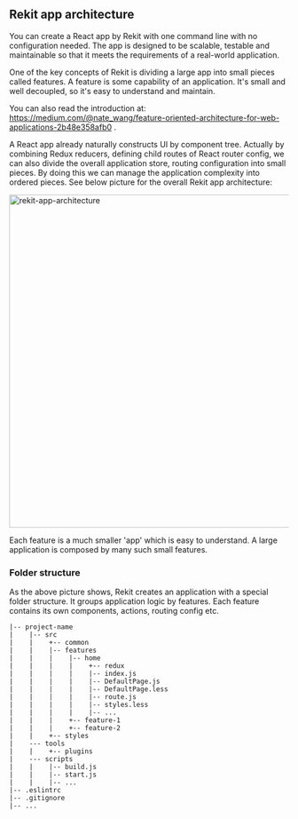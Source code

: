 ## Rekit app architecture
You can create a React app by Rekit with one command line with no configuration needed. The app is designed to be scalable, testable and maintainable so that it meets the requirements of a real-world application.

One of the key concepts of Rekit is dividing a large app into small pieces called features. A feature is some capability of an application. It's small and well decoupled, so it's easy to understand and maintain.

You can also read the introduction at: https://medium.com/@nate_wang/feature-oriented-architecture-for-web-applications-2b48e358afb0 .

A React app already naturally constructs UI by component tree. Actually by combining Redux reducers, defining child routes of React router config, we can also divide the overall application store, routing configuration into small pieces. By doing this we can manage the application complexity into ordered pieces. See below picture for the overall Rekit app architecture:

<img src="/images/app-architecture.png" width="600" alt="rekit-app-architecture" />

Each feature is a much smaller 'app' which is easy to understand. A large application is composed by many such small features.

### Folder structure
As the above picture shows, Rekit creates an application with a special folder structure. It groups application logic by features. Each feature contains its own components, actions, routing config etc.

```
|-- project-name
|    |-- src
|    |    +-- common
|    |    |-- features
|    |    |    |-- home
|    |    |    |    +-- redux
|    |    |    |    |-- index.js
|    |    |    |    |-- DefaultPage.js
|    |    |    |    |-- DefaultPage.less
|    |    |    |    |-- route.js
|    |    |    |    |-- styles.less
|    |    |    |    |-- ...
|    |    |    +-- feature-1
|    |    |    +-- feature-2
|    |    +-- styles
|    --- tools
|    |    +-- plugins
|    --- scripts
|    |    |-- build.js
|    |    |-- start.js
|    |    |-- ...
|-- .eslintrc
|-- .gitignore
|-- ...
```
